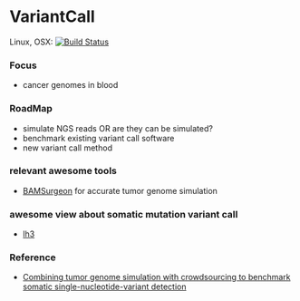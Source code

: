 # VariantCall

Linux, OSX: [![Build Status](https://travis-ci.org/zhmz90/VariantCall.jl.svg?branch=master)](https://travis-ci.org/zhmz90/VariantCall.jl)

### Focus
- cancer genomes in blood

### RoadMap
- simulate NGS reads OR are they can be simulated?
- benchmark existing variant call software 
- new variant call method

### relevant awesome tools
- [BAMSurgeon](https://github.com/adamewing/bamsurgeon) for accurate tumor genome simulation

### awesome view about somatic mutation variant call

- [lh3](https://www.biostars.org/p/19104/)

### Reference
- [Combining tumor genome simulation with crowdsourcing to benchmark somatic single-nucleotide-variant detection](http://www.nature.com/nmeth/journal/v12/n7/pdf/nmeth.3407.pdf)
